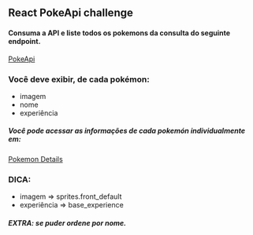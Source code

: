 ## React PokeApi challenge
#### Consuma a API e liste todos os pokemons da consulta do seguinte endpoint. 
[PokeApi](https://pokeapi.co/api/v2/pokemon)
### Você deve exibir, de cada pokémon:
- imagem
- nome
- experiência
##### Você pode acessar as informações de cada pokemón individualmente em:
[Pokemon Details](https://pokeapi.co/api/v2/pokemon/1)
### DICA:
- imagem => sprites.front_default
- experiência => base_experience
##### EXTRA: se puder ordene por nome.
